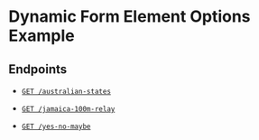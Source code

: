 # Dynamic Form Element Options Example

## Endpoints

-   [`GET /australian-states`](./src/australian-states.js)

-   [`GET /jamaica-100m-relay`](./src/jamaica-100m-relay.js)

-   [`GET /yes-no-maybe`](./src/yes-no-maybe.js)
